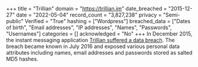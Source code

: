 +++
title = "Trillian"
domain = "https://trillian.im"
date_breached = "2015-12-27"
date = "2022-05-04"
record_count = "3,827,238"
privacy = "Semi-public"
Verified = "True"
hashing = ["Wordpress"]
breached_data = ["Dates of birth", "Email addresses", "IP addresses", "Names", "Passwords", "Usernames"]
categories = []
acknowledged = "No"
+++
In December 2015, the instant messaging application <a href="https://www.trillian.im/help/trillian-blog-and-forums-security-incident/" target="_blank" rel="noopener">Trillian suffered a data breach</a>. The breach became known in July 2016 and exposed various personal data attributes including names, email addresses and passwords stored as salted MD5 hashes.
